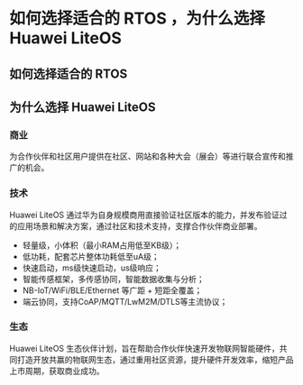 # 如何选择适合的 RTOS ，为什么选择 Huawei LiteOS

## 如何选择适合的 RTOS



## 为什么选择 Huawei LiteOS

### 商业

为合作伙伴和社区用户提供在社区、网站和各种大会（展会）等进行联合宣传和推广的机会。

### 技术

Huawei LiteOS 通过华为自身规模商用直接验证社区版本的能力，并发布验证过的应用场景和解决方案，通过社区和技术支持，支撑合作伙伴商业部署。

- 轻量级，小体积（最小RAM占用低至KB级）；
- 低功耗，配套芯片整体功耗低至uA级；
- 快速启动，ms级快速启动，us级响应；
- 智能传感框架，多传感协同，智能数据收集与分析；
- NB-IoT/WiFi/BLE/Ethernet 等广距 + 短距全覆盖；
- 端云协同，支持CoAP/MQTT/LwM2M/DTLS等主流协议；

### 生态

Huawei LiteOS 生态伙伴计划，旨在帮助合作伙伴快速开发物联网智能硬件，共同打造开放共赢的物联网生态，通过重用社区资源，提升硬件开发效率，缩短产品上市周期，获取商业成功。